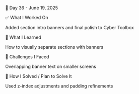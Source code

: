📅 Day 36 - June 19, 2025

✅ What I Worked On

Added section intro banners and final polish to Cyber Toolbox

🧠 What I Learned

How to visually separate sections with banners

🧩 Challenges I Faced

Overlapping banner text on smaller screens

🔧 How I Solved / Plan to Solve It

Used z-index adjustments and padding refinements
